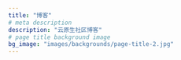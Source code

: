 ```yaml
---
title: "博客"
# meta description
description: "云原生社区博客"
# page title background image
bg_image: "images/backgrounds/page-title-2.jpg"
---
```


